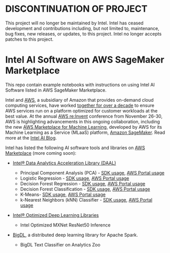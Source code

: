 # DISCONTINUATION OF PROJECT #
This project will no longer be maintained by Intel.
Intel has ceased development and contributions including, but not limited to, maintenance, bug fixes, new releases, or updates, to this project.
Intel no longer accepts patches to this project.


# Intel AI Software on AWS SageMaker Marketplace

This repo contain example notebooks with instructions on using Intel AI Software listed in AWS SageMaker Marketplace.

Intel and [AWS](https://aws.amazon.com/), a subsidiary of Amazon that provides on-demand cloud computing services, have worked [together for over a decade](https://aws.amazon.com/intel/) to ensure AWS services run on a platform optimized for customer workloads at the best value. At the annual [AWS re:Invent](https://reinvent.awsevents.com/) conference from November 26-30, AWS is highlighting advancements in this ongoing collaboration, including the new [AWS Marketplace for Machine Learning](https://aws.amazon.com/mp/ai/), developed by AWS for its Machine Learning as a Service (MLaaS) platform, [Amazon SageMaker](https://aws.amazon.com/sagemaker/). Read more at the  [Intel AI Blog](https://ai.intel.com/intel-software-development-tools-on-the-new-aws-marketplace-for-machine-learning/).

Intel has listed the following AI software tools and libraries on [AWS Marketplace](https://aws.amazon.com/marketplace/search/results?page=1&filters=vendor_id,fulfillment_options&vendor_id=a35b6cd1-6ad5-47c4-ac34-3e7b30c6d3a9&fulfillment_options=SAGEMAKER) (more coming soon):
- [Intel® Data Analytics Acceleration Library (DAAL)](https://software.intel.com/en-us/intel-daal)
	- Principal Component Analysis (PCA) - [SDK usage](daal/pca-example.ipynb), [AWS Portal usage](daal/web-usage/pca-web-usage.pdf)
	- Logistic Regression - [SDK usage](daal/logistic-regression-example.ipynb), [AWS Portal usage](daal/web-usage/log-reg-web-usage.pdf)
	- Decision Forest Regression - [SDK usage](daal/decision-forest-example.ipynb), [AWS Portal usage](daal/web-usage/decision-forest-web-usage.pdf)
	- Decision Forest Classification - [SDK usage](daal/decision-forest-example.ipynb), [AWS Portal usage](daal/web-usage/decision-forest-web-usage.pdf)
	- K-Means- [SDK usage](daal/kmeans-example.ipynb), [AWS Portal usage](daal/web-usage/kmeans-web-usage.pdf)
	- k-Nearest Neighbors (kNN) Classifier - [SDK usage](daal/k-nearest-neighbors-example.ipynb), [AWS Portal usage](daal/web-usage/knn-web-usage.pdf)

- [Intel® Optimized Deep Learning Libraries](https://www.intel.ai/framework-optimizations/)
	- Intel Optimized MXNet ResNet50 Inference
-  [BigDL](https://software.intel.com/en-us/ai-academy/frameworks/bigdl), a distributed deep  learning  library  for  Apache Spark.
	- BigDL Text Classifier on Analytics Zoo


